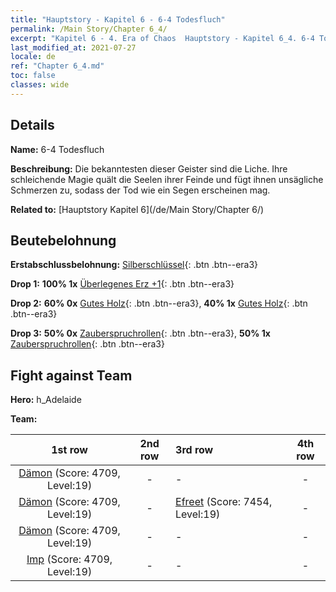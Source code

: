 ```yaml
---
title: "Hauptstory - Kapitel 6 - 6-4 Todesfluch"
permalink: /Main Story/Chapter 6_4/
excerpt: "Kapitel 6 - 4. Era of Chaos  Hauptstory - Kapitel 6_4. 6-4 Todesfluch"
last_modified_at: 2021-07-27
locale: de
ref: "Chapter 6_4.md"
toc: false
classes: wide
---
```


## Details

 **Name:** 6-4 Todesfluch

 **Beschreibung:** Die bekanntesten dieser Geister sind die Liche. Ihre schleichende Magie quält die Seelen ihrer Feinde und fügt ihnen unsägliche Schmerzen zu, sodass der Tod wie ein Segen erscheinen mag.

 **Related to:** [Hauptstory Kapitel 6](/de/Main Story/Chapter 6/)

## Beutebelohnung

 **Erstabschlussbelohnung:** [Silberschlüssel](/ItemsDE/con_693/){: .btn .btn--era3}

 **Drop 1:** **100% 1x** [Überlegenes Erz +1](/ItemsDE/mat_19/){: .btn .btn--era3}

 **Drop 2:** **60% 0x** [Gutes Holz](/ItemsDE/mat_13/){: .btn .btn--era3}, **40% 1x** [Gutes Holz](/ItemsDE/mat_13/){: .btn .btn--era3}

 **Drop 3:** **50% 0x** [Zauberspruchrollen](/ItemsDE/con_694/){: .btn .btn--era3}, **50% 1x** [Zauberspruchrollen](/ItemsDE/con_694/){: .btn .btn--era3}


## Fight against Team
 **Hero:** h_Adelaide

 **Team:**


  | 1st row | 2nd row | 3rd row | 4th row |
  |:----:|:----:|:----|:----:|
  | [Dämon](/de/units/Demon/) (Score: 4709, Level:19)  | - | - | - |
  | [Dämon](/de/units/Demon/) (Score: 4709, Level:19)  | - | [Efreet](/de/units/Efreeti/) (Score: 7454, Level:19)  | - |
  | [Dämon](/de/units/Demon/) (Score: 4709, Level:19)  | - | - | - |
  | [Imp](/de/units/Imp/) (Score: 4709, Level:19)  | - | - | - |


